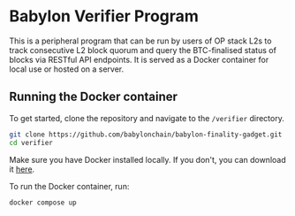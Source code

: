 # Babylon Verifier Program

This is a peripheral program that can be run by users of OP stack L2s to track consecutive L2 block quorum and query the BTC-finalised status of blocks via RESTful API endpoints. It is served as a Docker container for local use or hosted on a server.

## Running the Docker container

To get started, clone the repository and navigate to the `/verifier` directory.

```bash
git clone https://github.com/babylonchain/babylon-finality-gadget.git
cd verifier
```

Make sure you have Docker installed locally. If you don't, you can download it [here](https://www.docker.com/products/docker-desktop).

To run the Docker container, run:

```bash
docker compose up
```
